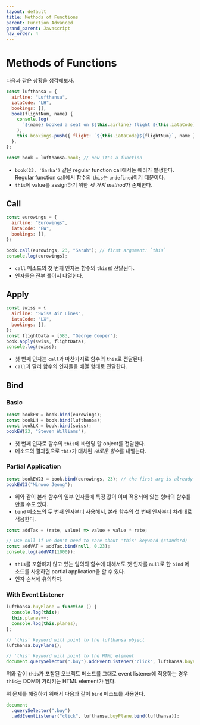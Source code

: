 ```yaml
---
layout: default
title: Methods of Functions
parent: Function Advanced
grand_parent: Javascript
nav_order: 4
---
```


# Methods of Functions

다음과 같은 상황을 생각해보자.

```javascript
const lufthansa = {
  airline: "Lufthansa",
  iataCode: "LH",
  bookings: [],
  book(flightNum, name) {
    console.log(
      `${name} booked a seat on ${this.airline} flight ${this.iataCode}${flightNum}`
    );
    this.bookings.push({ flight: `${this.iataCode}${flightNum}`, name });
  },
};

const book = lufthansa.book; // now it's a function
```

- `book(23, 'Sarha')` 같은 regular function call에서는 에러가 발생한다. Regular function call에서 함수의 `this`는 `undefined`이기 때문이다.
- `this`에 value를 assign하기 위한 *세 가지 method*가 존재한다.

## Call

```javascript
const eurowings = {
  airline: "Eurowings",
  iataCode: "EW",
  bookings: [],
};

book.call(eurowings, 23, "Sarah"); // first argument: `this`
console.log(eurowings);
```

- `call` 메소드의 첫 번째 인자는 함수의 `this`로 전달된다.
- 인자들은 전부 풀어서 나열한다.

## Apply

```javascript
const swiss = {
  airline: "Swiss Air Lines",
  iataCode: "LX",
  bookings: [],
};
const flightData = [583, "George Cooper"];
book.apply(swiss, flightData);
console.log(swiss);
```

- 첫 번째 인자는 `call`과 마찬가지로 함수의 `this`로 전달된다.
- `call`과 달리 함수의 인자들을 배열 형태로 전달한다.

## Bind

### Basic

```javascript
const bookEW = book.bind(eurowings);
const bookLH = book.bind(lufthansa);
const bookLX = book.bind(swiss);
bookEW(23, "Steven Williams");
```

- 첫 번째 인자로 함수의 `this`에 바인딩 할 object를 전달한다.
- 메소드의 결과값으로 `this`가 대체된 *새로운 함수*를 내뱉는다.

### Partial Application

```javascript
const bookEW23 = book.bind(eurowings, 23); // the first arg is already set
bookEW23("Minwoo Jeong");
```

- 위와 같이 본래 함수의 일부 인자들에 특정 값이 이미 적용되어 있는 형태의 함수를 만들 수도 있다.
- `bind` 메소드의 두 번째 인자부터 사용해서, 본래 함수의 첫 번째 인자부터 차례대로 적용한다.

```javascript
const addTax = (rate, value) => value + value * rate;

// Use null if we don't need to care about 'this' keyword (standard)
const addVAT = addTax.bind(null, 0.23);
console.log(addVAT(1000));
```

- `this`를 포함하지 않고 있는 임의의 함수에 대해서도 첫 인자를 `null`로 한 `bind` 메소드를 사용하면 partial application을 할 수 있다.
- 인자 순서에 유의하자.

### With Event Listener

```javascript
lufthansa.buyPlane = function () {
  console.log(this);
  this.planes++;
  console.log(this.planes);
};

// 'this' keyword will point to the lufthansa object
lufthansa.buyPlane();

// 'this' keyword will point to the HTML element
document.querySelector(".buy").addEventListener("click", lufthansa.buyPlane);
```

위와 같이 `this`가 포함된 오브젝트 메소드를 그대로 event listener에 적용하는 경우 `this`는 DOM이 가리키는 HTML element가 된다.

위 문제를 해결하기 위해서 다음과 같이 `bind` 메소드를 사용한다.

```javascript
document
  .querySelector(".buy")
  .addEventListener("click", lufthansa.buyPlane.bind(lufthansa));
```
